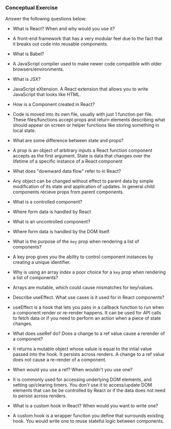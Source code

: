 ### Conceptual Exercise

Answer the following questions below:

- What is React? When and why would you use it?
*  A front-end framework that has a very modular feel due to the fact that it breaks out code into reusable components.    

- What is Babel?
* A JavaScript complier used to make newer code compatible with older browsers/environments.  

- What is JSX?
* JavaScript eXtension.  A React extension that allows you to write JavaScript that looks like HTML.  

- How is a Component created in React?
* Code is moved into its own file, usually with just 1 function per file.  These files/functions accept props and return elements describing what should appear on screen or helper functions like storing something in local state.   

- What are some difference between state and props?
* A prop is an object of arbitrary inputs a React function component accepts as the first argument. State is data that changes over the lifetime of a specific instance of a React component   

- What does "downward data flow" refer to in React?
* Any object can be changed without effect to parent data by simple modification of its state and application of updates.  In general child components recieve props from parent components.   

- What is a controlled component?
* Where form data is handled by React  

- What is an uncontrolled component?
* Where form data is handled by the DOM itself.  

- What is the purpose of the `key` prop when rendering a list of components?
* A key prop gives you the ability to control component instances by creating a unique identifier.  

- Why is using an array index a poor choice for a `key` prop when rendering a list of components?
* Arrays are mutable, which could cause mismatches for key/values.  

- Describe useEffect.  What use cases is it used for in React components?
* useEffect is a hook that lets you pass in a callback function to run when a component render or re-render happens. It can be used for API calls to fetch data or if you need to perform an action when a piece of state changes.  

- What does useRef do?  Does a change to a ref value cause a rerender of a component?
* It returns a mutable object whose valuie is equal to the intial value passed into the hook. It persists across renders. A change to a ref value does not cause a re-render of a component.  

- When would you use a ref? When wouldn't you use one?
* It is commonly used for accessing underlying DOM elements, and setting up/clearing timers. You don't use it to access/update DOM elements that can be be controlled by React or if the data does not need to persist across renders.  

- What is a custom hook in React? When would you want to write one?
* A custom hook is a wrapper function you define that surrounds existing hook. You would write one to reuse stateful logic between components.  
